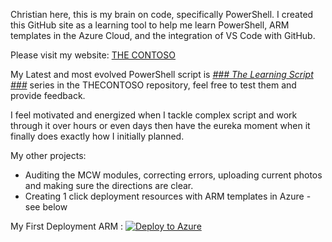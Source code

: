 Christian here, this is my brain on code, specifically PowerShell.  I created this GitHub site as a learning tool to help me learn PowerShell, ARM templates in the Azure Cloud, and the integration of VS Code with GitHub.

Please visit my website: [THE CONTOSO](https://thecontoso.com)

My Latest and most evolved PowerShell script is *[### The Learning Script ###](https://github.com/christianhjohnson/The-Contoso/blob/main/%23%23%23%20The%20Learning%20Script%20Vers%201.4%20%23%23%23.ps1)* series in the THECONTOSO repository, feel free to test them and provide feedback.  

I feel motivated and energized when I tackle complex script and work through it over hours or even days then have the eureka moment when it finally does exactly how I initially planned.

My other projects: 
* Auditing the MCW modules, correcting errors, uploading current photos and making sure the directions are clear.
* Creating 1 click deployment resources with ARM templates in Azure - see below

My First Deployment ARM : 
[![Deploy to Azure](https://aka.ms/deploytoazurebutton)](https://portal.azure.com/#create/Microsoft.Template/uri/https%3A%2F%2Fraw.githubusercontent.com%2Fchristianhjohnson%2FThe-Contoso%2Fmain%2FARM%2520Templates%2FDeploy%2520RG-VNET-NSG-LB-2VMs.json)
